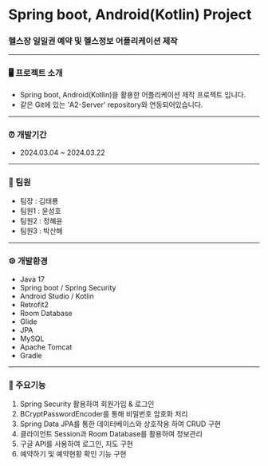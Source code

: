 # Spring boot, Android(Kotlin) Project

### 헬스장 일일권 예약 및 헬스정보 어플리케이션 제작

---

### 🖥️ 프로젝트 소개

* Spring boot, Android(Kotlin)을 활용한 어플리케이션 제작 프로젝트 입니다.
* 같은 Git에 있는 'A2-Server' repository와 연동되어있습니다.

---

### ⏰ 개발기간

* 2024.03.04 ~ 2024.03.22

---

### 👫 팀원
* 팀장 : 김태룡
* 팀원1 : 윤성호
* 팀원2 : 정혜윤
* 팀원3 : 박산해

---

### ⚙️ 개발환경

* Java 17
* Spring boot / Spring Security
* Android Studio / Kotlin
* Retrofit2
* Room Database
* Glide
* JPA
* MySQL
* Apache Tomcat
* Gradle

---

### 📌 주요기능
1. Spring Security 활용하여 회원가입 & 로그인
2. BCryptPasswordEncoder를 통해 비밀번호 암호화 처리
3. Spring Data JPA를 통한 데이터베이스와 상호작용 하여 CRUD 구현
4. 클라이언트 Session과 Room Database를 활용하여 정보관리
5. 구글 API를 사용하여 로그인, 지도 구현
6. 예약하기 및 예약현황 확인 기능 구현
